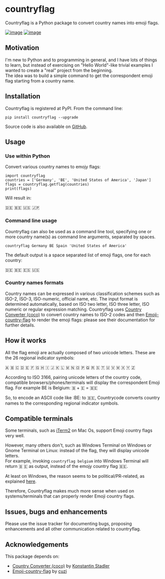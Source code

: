 # countryflag

Countryflag is a Python package to convert country names into emoji flags.


[![image](https://img.shields.io/badge/code%20style-black-000000.svg)](https://github.com/psf/black)
[![image](https://img.shields.io/github/license/lendersmark/countryflag)](https://opensource.org/licenses/MIT)

## Motivation

I'm new to Python and to programming in general, and I have lots of things to learn, but instead of exercising on "Hello World"-like trivial examples I wanted to create a "real" project from the beginning.  
The idea was to build a simple command to get the correspondent emoji flag starting from a country name.


## Installation

Countryflag is registered at PyPI. From the command line:

    pip install countryflag --upgrade

Source code is also available on
[GitHub](https://github.com/lendersmark/countryflag).


## Usage

### Use within Python

Convert various country names to emojy flags:

    import countryflag
    countries = ['Germany', 'BE', 'United States of America', 'Japan']
    flags = countryflag.getflag(countries)
    print(flags)

Will result in:

🇩🇪 🇧🇪 🇺🇸 🇯🇵

### Command line usage

Countryflag can also be used as a command line tool, specifying one or more country name(s) as command line arguments, separated by spaces.

    countryflag Germany BE Spain 'United States of America'

The default output is a space separated list of emoji flags, one for each country:

🇩🇪 🇧🇪 🇪🇸 🇺🇸

### Country names formats

Country names can be expressed in various classification schemes such as ISO-2, ISO-3, ISO-numeric, official name, etc.
The input format is determined automatically, based on ISO two letter, ISO three letter, ISO numeric or regular expression matching.
Countryflag uses [Country Converter (coco)](https://pypi.org/project/country-converter/) to convert country names to ISO-2 codes and then [Emoji-country-flag](https://pypi.org/project/emoji-country-flag/) to render the emoji flags: please see their documentation for further details.


## How it works

All the flag emoji are actually composed of two unicode letters. These are the 26 regional indicator symbols:

🇦 🇧 🇨 🇩 🇪 🇫 🇬 🇭 🇮 🇯 🇰 🇱 🇲 🇳 🇴 🇵 🇶 🇷 🇸 🇹 🇺 🇻 🇼 🇽 🇾 🇿

According to ISO 3166, pairing unicode letters of the country code, compatible browsers/phones/terminals will display the correspondent Emoji flag.
For example BE is Belgium: 🇧 + 🇪 = 🇧🇪

So, to encode an ASCII code like :BE: to 🇧🇪, Countrycode converts country names to the corresponding regional indicator symbols.


## Compatible terminals

Some terminals, such as [iTerm2](https://iterm2.com/) on Mac Os, support Emoji country flags very well.

However, many others don't, such as Windows Terminal on Windows or Gnome Terminal on Linux: instead of the flag, they will display unicode letters.  
For example, invoking `countryflag belgium` into Windows Terminal will return 🇧 🇪 as output, instead of the emojy country flag 🇧🇪.

At least on Windows, the reason seems to be political/PR-related, as explained [here](https://answers.microsoft.com/en-us/windows/forum/all/flag-emoji/85b163bc-786a-4918-9042-763ccf4b6c05).

Therefore, Countryflag makes much more sense when used on systems/terminals that can properly render Emoji country flags.

## Issues, bugs and enhancements

Please use the issue tracker for documenting bugs, proposing
enhancements and all other communication related to countryflag.

## Acknowledgements

This package depends on:

* [Country Converter (coco)](https://pypi.org/project/country-converter/) by [Konstantin Stadler](https://pypi.org/user/konstantinstadler/)
* [Emoji-country-flag](https://pypi.org/project/emoji-country-flag/) by [cuzi](https://pypi.org/user/cuzi/)
